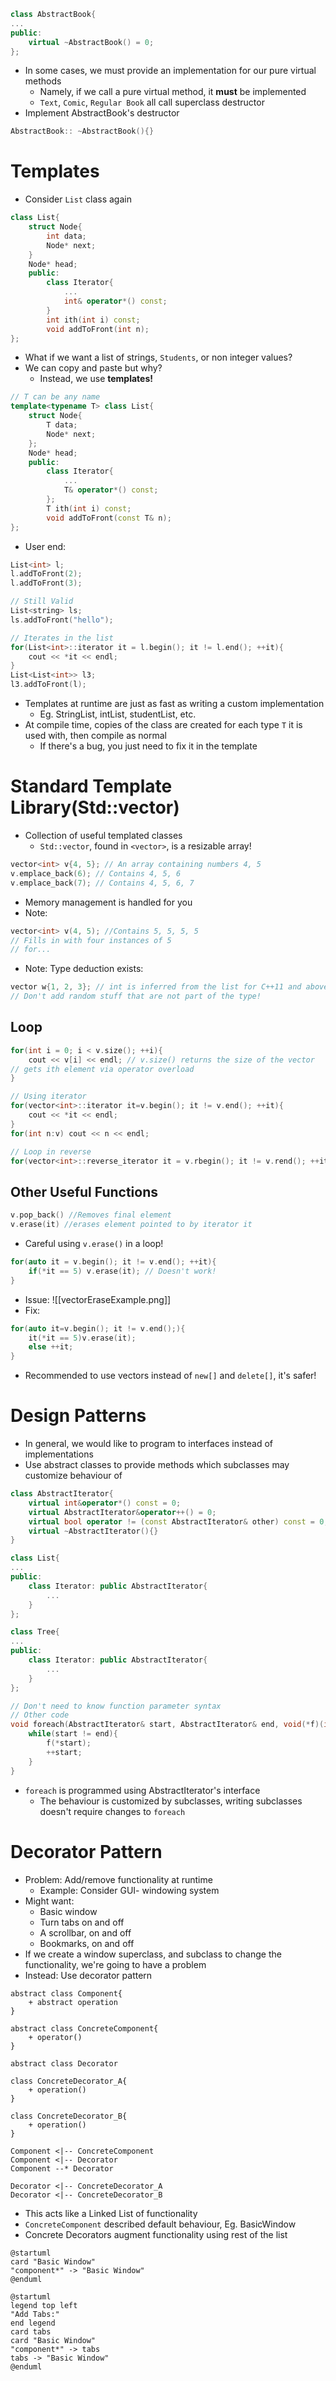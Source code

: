 ```cpp
class AbstractBook{
...
public:
	virtual ~AbstractBook() = 0;
};
```
- In some cases, we must provide an implementation for our pure virtual methods
	- Namely, if we call a pure virtual method, it **must** be implemented
	- `Text`, `Comic`, `Regular Book` all call superclass destructor
- Implement AbstractBook's destructor
```cpp
AbstractBook:: ~AbstractBook(){}
```
# Templates
- Consider `List` class again
```cpp
class List{
	struct Node{
		int data;
		Node* next;
	}
	Node* head;
	public:
		class Iterator{
			...
			int& operator*() const;
		}
		int ith(int i) const;
		void addToFront(int n);
};
```
- What if we want a list of strings, `Students`, or non integer values?
- We can copy and paste but why?
	- Instead, we use **templates!**
```cpp
// T can be any name
template<typename T> class List{
	struct Node{
		T data;
		Node* next;
	};	
	Node* head;
	public:
		class Iterator{
			...
			T& operator*() const;
		};
		T ith(int i) const;
		void addToFront(const T& n);
};
```
- User end:
```cpp
List<int> l;
l.addToFront(2);
l.addToFront(3);

// Still Valid
List<string> ls;
ls.addToFront("hello");

// Iterates in the list
for(List<int>::iterator it = l.begin(); it != l.end(); ++it){
	cout << *it << endl;
} 
List<List<int>> l3;
l3.addToFront(l);
```
- Templates at runtime are just as fast as writing a custom implementation
	- Eg. StringList, intList, studentList, etc.
- At compile time, copies of the class are created for each type `T` it is used with, then compile as normal
	- If there's a bug, you just need to fix it in the template
# Standard Template Library(Std::vector)
- Collection of useful templated classes
	- `Std::vector`, found in `<vector>`, is a resizable array!
```cpp
vector<int> v{4, 5}; // An array containing numbers 4, 5
v.emplace_back(6); // Contains 4, 5, 6
v.emplace_back(7); // Contains 4, 5, 6, 7
```
- Memory management is handled for you
- Note:
```cpp
vector<int> v(4, 5); //Contains 5, 5, 5, 5
// Fills in with four instances of 5
// for...
```
- Note: Type deduction exists:
```cpp
vector w{1, 2, 3}; // int is inferred from the list for C++11 and above
// Don't add random stuff that are not part of the type!
```
## Loop
```cpp
for(int i = 0; i < v.size(); ++i){
	cout << v[i] << endl; // v.size() returns the size of the vector
// gets ith element via operator overload
}

// Using iterator
for(vector<int>::iterator it=v.begin(); it != v.end(); ++it){
	cout << *it << endl;
}
for(int n:v) cout << n << endl;

// Loop in reverse
for(vector<int>::reverse_iterator it = v.rbegin(); it != v.rend(); ++it) cout << *it << endl;
```
## Other Useful Functions
```cpp
v.pop_back() //Removes final element
v.erase(it) //erases element pointed to by iterator it
```
- Careful using `v.erase()` in a loop!
```cpp
for(auto it = v.begin(); it != v.end(); ++it){
	if(*it == 5) v.erase(it); // Doesn't work!
}
```
- Issue:
![[vectorEraseExample.png]]
- Fix:
```cpp
for(auto it=v.begin(); it != v.end();){
	it(*it == 5)v.erase(it);
	else ++it;
}
```
- Recommended to use vectors instead of `new[]` and `delete[]`, it's safer!
# Design Patterns
- In general, we would like to program to interfaces instead of implementations
- Use abstract classes to provide methods which subclasses may customize behaviour of
```cpp
class AbstractIterator{
	virtual int&operator*() const = 0;
	virtual AbstractIterator&operator++() = 0;
	virtual bool operator != (const AbstractIterator& other) const = 0;
	virtual ~AbstractIterator(){}
}

class List{
...
public:
	class Iterator: public AbstractIterator{
		...
	}
};

class Tree{
...
public:
	class Iterator: public AbstractIterator{
		...
	}
};

// Don't need to know function parameter syntax
// Other code
void foreach(AbstractIterator& start, AbstractIterator& end, void(*f)(int)){
	while(start != end){
		f(*start);
		++start;
	}
}
```
- `foreach` is programmed using AbstractIterator's interface
	- The behaviour is customized by subclasses, writing subclasses doesn't require changes to `foreach`
# Decorator Pattern
- Problem: Add/remove functionality at runtime
	- Example: Consider GUI- windowing system
- Might want:
	- Basic window
	- Turn tabs on and off
	- A scrollbar, on and off
	- Bookmarks, on and off
- If we create a window superclass, and subclass to change the functionality, we're going to have a problem
- Instead: Use decorator pattern
```plantuml
abstract class Component{
	+ abstract operation
}

abstract class ConcreteComponent{
	+ operator()
}

abstract class Decorator

class ConcreteDecorator_A{
	+ operation()
}

class ConcreteDecorator_B{
	+ operation()
}

Component <|-- ConcreteComponent
Component <|-- Decorator
Component --* Decorator

Decorator <|-- ConcreteDecorator_A
Decorator <|-- ConcreteDecorator_B

```
- This acts like a Linked List of functionality
- `ConcreteComponent` described default behaviour, Eg. BasicWindow
- Concrete Decorators augment functionality using rest of the list
```plantuml
@startuml
card "Basic Window"
"component*" -> "Basic Window"
@enduml
```
```plantuml
@startuml
legend top left
"Add Tabs:"
end legend
card tabs
card "Basic Window"
"component*" -> tabs
tabs -> "Basic Window"
@enduml
```
